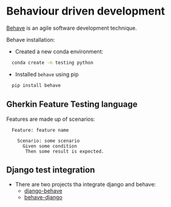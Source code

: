 
# Behaviour driven development

[Behave](https://behave.readthedocs.io/en/latest/) is an agile software development technique.

Behave installation:
- Created a new conda environment:
```bash
  conda create -n testing python
```

- Installed `behave` using pip
```bash
  pip install behave
```

## Gherkin Feature Testing language

Features are made up of scenarios:
```Gherkin
  Feature: feature name
	  
    Scenario: some scenario
      Given some condition
       Then some result is expected.
```

## Django test integration

- There are two projects tha integrate django and behave:
	- [django-behave](https://github.com/django-behave/django-behave/blob/master/README.md#how-to-use)
    - [behave-django](https://behave-django.readthedocs.io/en/latest/installation.html)
